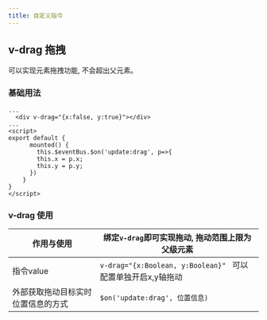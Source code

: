 ```yaml
---
title: 自定义指令 
---
```

## v-drag 拖拽
可以实现元素拖拽功能, 不会超出父元素。
<ClientOnly>
<n-drag/>
</ClientOnly>
### 基础用法
```vue
...
  <div v-drag="{x:false, y:true}"></div>
...
<script>
export default {
	  mounted() {
    	this.$eventBus.$on('update:drag', p=>{
        this.x = p.x;
        this.y = p.y;
      })
    }
}
</script>
```

### v-drag 使用
| 作用与使用                         | 绑定`v-drag`即可实现拖动, 拖动范围上限为父级元素             |
| ---------------------------------- | ------------------------------------------------------------ |
| 指令value                          | `v-drag="{x:Boolean, y:Boolean}" ` 可以配置单独开启x,y轴拖动 |
| 外部获取拖动目标实时位置信息的方式 | `$on('update:drag', 位置信息)`                               |

